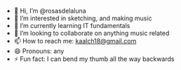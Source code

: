 - 👋 Hi, I’m @rosasdelaluna
- 👀 I’m interested in sketching, and making music
- 🌱 I’m currently learning IT fundamentals
- 💞️ I’m looking to collaborate on anything music related
- 📫 How to reach me: kaalch18@gmail.com 
- 😄 Pronouns: any
- ⚡ Fun fact: I can bend my thumb all the way backwards
